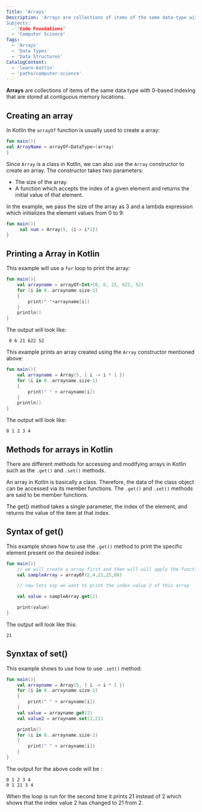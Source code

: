 ```yaml
---
Title: 'Arrays'
Description: 'Arrays are collections of items of the same data-type with 0-based indexing that are stored at contiguous memory locations.`
Subjects:
  - 'Code Foundations'
  - 'Computer Science'
Tags:
  - 'Arrays'
  - 'Data Types'
  - 'Data Structures'
CatalogContent:
  - 'learn-kotlin'
  - 'paths/computer-science'
---
```


**Arrays** are collections of items of the same data type with 0-based indexing that are stored at contiguous memory locations.

## Creating an array

In Kotlin the `arrayOf` function is usually used to create a array:

```kotlin
fun main(){
val ArrayName = arrayOf<DataType>(array)
}
```

Since `Array` is a class in Kotlin, we can also use the `Array` constructor to create an array.
The constructor takes two parameters:

- The size of the array.
- A function which accepts the index of a given element and returns the initial value of that element.

In the example, we pass the size of the array as 3 and a lambda expression which initializes the element values from 0 to 9:

```kotlin
fun main(){
     val num = Array(5, {i-> i*1})
}
```

## Printing a Array in Kotlin

This example will use a `for` loop to print the array:

```kotlin
fun main(){
    val arrayname = arrayOf<Int>(0, 6, 21, 622, 52)
    for (i in 0..arrayname.size-1)
    {
        print(" "+arrayname[i])
    }
    println()
}
```

The output will look like:

```
 0 6 21 622 52
```

This example prints an array created using the `Array` constructor mentioned above:

```kotlin
fun main(){
    val arrayname = Array(5, { i -> i * 1 })
    for (i in 0..arrayname.size-1)
    {
        print(" " + arrayname[i])
    }
    println()
}

```

The output will look like:

```
0 1 2 3 4
```

## Methods for arrays in Kotlin

There are different methods for accessing and modifying arrays in Kotlin such as the `.get()` and `.set()` methods.

An array in Kotlin is basically a class. Therefore, the data of the class object can be accessed via its member functions. The `.get()` and `.set()` methods are said to be member functions.

The get() method takes a single parameter, the index of the element, and returns the value of the item at that index.

## Syntax of get()

This example shows how to use the `.get()` method to print the specific element present on the desired index:

```kotlin
fun main(){
    // we will create a array first and then will will apply the function
    val sampleArray = arrayOf(2,4,21,25,66)

    // now lets say we want to print the index value 2 of this array

    val value = sampleArray.get(2)

    print(value)
}
```

The output will look like this:

```
21
```

## Synxtax of set()

This example shows to use how to use `.set()` method:

```kotlin
fun main(){
    val arrayname = Array(5, { i -> i * 1 })
    for (i in 0..arrayname.size-1)
    {
        print(" " + arrayname[i])
    }
    val value = arrayname.get(2)
    val value2 = arrayname.set(2,21)

    println()
    for (i in 0..arrayname.size-1)
    {
        print(" " + arrayname[i])
    }
}
```

The output for the above code will be :

```
0 1 2 3 4
0 1 21 3 4
```

When the loop is run for the second time it prints 21 instead of 2 which shows that the index value 2 has changed to 21 from 2.
